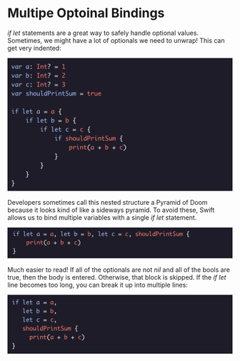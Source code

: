 # Multipe Optoinal Bindings

*if let* statements are a great way to safely handle optional values. Sometimes, we might have a lot of optionals we need to unwrap! This can get very indented:

![Alt text](../Images/Optionals/MultipleOptionalBindings1.png "Multiple Optional Binding Example 1")

Developers sometimes call this nested structure a Pyramid of Doom because it looks kind of like a sideways pyramid. To avoid these, Swift allows us to bind multiple variables with a single *if let* statement.

![Alt text](../Images/Optionals/MultipleOptionalBinding2.png "Multiple Optional Binding Example 2")

Much easier to read! If all of the optionals are not *nil* and all of the bools are true, then the body is entered. Otherwise, that block is skipped. If the *if let* line becomes too long, you can break it up into multiple lines:

![Alt text](../Images/Optionals/MultipleOptionalBinding3.png "Multiple Optional Binding Example 3")